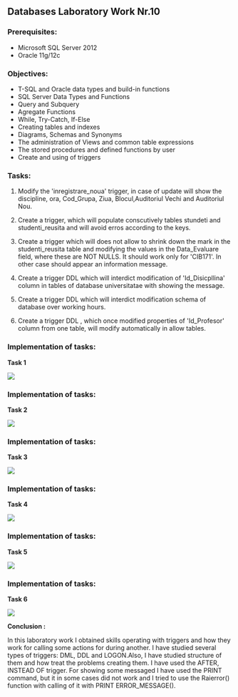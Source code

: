 
## Databases Laboratory Work Nr.10


### Prerequisites:
  - Microsoft SQL Server 2012
  - Oracle 11g/12c

### Objectives:
  - T-SQL and Oracle data types and build-in functions
  - SQL Server Data Types and Functions
  - Query and Subquery
  - Agregate Functions
  - While, Try-Catch, If-Else
  - Creating tables and indexes
  - Diagrams, Schemas and Synonyms
  - The administration of Views and common table expressions
  - The stored procedures and defined functions by user
  - Create and using of triggers
  
 ### Tasks: 
 
 1. Modify the 'inregistrare_noua' trigger, in case of update will show the discipline, ora, Cod_Grupa, Ziua, Blocul,Auditoriul
 Vechi and Auditoriul Nou.  
 
 2. Create a trigger, which will populate conscutively tables stundeti and studenti_reusita and will avoid erros according to the
 keys. 
 
 3. Create a trigger which will does not allow to shrink down the mark in the studenti_reusita table and modifying the values in the
 Data_Evaluare field, where these are NOT NULLS. It should work only for 'CIB171'. In other case should appear an information
 message. 
 
 4. Create a trigger DDL which will interdict modification of 'Id_Disicpllina' column  in tables of database universitatae with
 showing the message. 
 
 5. Create a trigger DDL which will interdict modification schema of database over working hours. 
 
 6. Create a trigger DDL , which once modified properties of 'Id_Profesor' column from one table, will modify automatically in allow
 tables. 
 
 
### Implementation of tasks: 
 
 **Task 1** 
 
 ![](https://github.com/gzaharia/BDC_Labs/blob/master/Laboratory_Work_N10/Screens/Task1.PNG) 


  ### Implementation of tasks: 
 
 **Task 2** 
 
 ![](https://github.com/gzaharia/BDC_Labs/blob/master/Laboratory_Work_N10/Screens/Task2.PNG)  

  ### Implementation of tasks: 
 
 **Task 3** 
 
 ![](https://github.com/gzaharia/BDC_Labs/blob/master/Laboratory_Work_N10/Screens/Task3.PNG)  


  ### Implementation of tasks: 
 
 **Task 4** 
 
 ![](https://github.com/gzaharia/BDC_Labs/blob/master/Laboratory_Work_N10/Screens/Task4.PNG)  

  ### Implementation of tasks: 
 
 **Task 5** 
 
 ![](https://github.com/gzaharia/BDC_Labs/blob/master/Laboratory_Work_N10/Screens/Task5.PNG)  

  ### Implementation of tasks: 
 
 **Task 6** 
 
 ![](https://github.com/gzaharia/BDC_Labs/blob/master/Laboratory_Work_N10/Screens/Task6.PNG)  


 **Conclusion :**  

In this laboratory work I obtained skills operating with triggers and how they work for calling some actions for during 
another. I have studied several types of triggers: DML, DDL and LOGON.Also, I have studied structure of them and how treat the
problems creating them. I have used the AFTER, INSTEAD OF trigger. For showing some messaged I have used the PRINT command, but 
it in some cases did not work and I tried to use the Raierror() function with calling of it with PRINT ERROR_MESSAGE().
